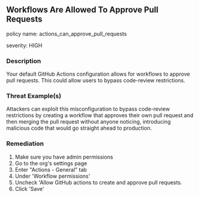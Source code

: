 ## Workflows Are Allowed To Approve Pull Requests

policy name: actions_can_approve_pull_requests

severity: HIGH

### Description

Your default GitHub Actions configuration allows for workflows to approve pull requests. This could allow users to bypass code-review restrictions.

### Threat Example(s)

Attackers can exploit this misconfiguration to bypass code-review restrictions by creating a workflow that approves their own pull request and then merging the pull request without anyone noticing, introducing malicious code that would go straight ahead to production.

### Remediation

1. Make sure you have admin permissions
2. Go to the org's settings page
3. Enter "Actions - General" tab
4. Under 'Workflow permissions'
5. Uncheck 'Allow GitHub actions to create and approve pull requests.
6. Click 'Save'
